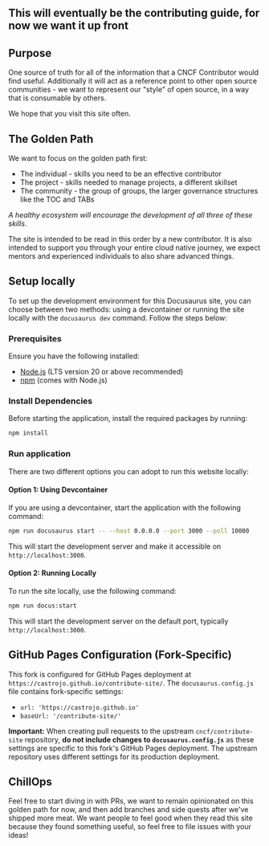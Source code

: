 ## This will eventually be the contributing guide, for now we want it up front

## Purpose

One source of truth for all of the information that a CNCF Contributor would find useful. Additionally it will act as a reference point to other open source communities - we want to represent our "style" of open source, in a way that is consumable by others. 

We hope that you visit this site often.

## The Golden Path

We want to focus on the golden path first:

- The individual - skills you need to be an effective contributor
- The project - skills needed to manage projects, a different skillset
- The community - the group of groups, the larger governance structures like the TOC and TABs

_A healthy ecosystem will encourage the development of all three of these skills_. 

The site is intended to be read in this order by a new contributor. It is also intended to support you through your entire cloud native journey, we expect mentors and experienced individuals to also share advanced things. 

## Setup locally

To set up the development environment for this Docusaurus site, you can choose between two methods: using a devcontainer or running the site locally with the `docusaurus dev` command. Follow the steps below:

### Prerequisites
Ensure you have the following installed:
- [Node.js](https://nodejs.org/) (LTS version 20 or above recommended)
- [npm](https://www.npmjs.com/) (comes with Node.js)

### Install Dependencies
Before starting the application, install the required packages by running:
```bash
npm install
```

### Run application
There are two different options you can adopt to run this website locally:

#### Option 1: Using Devcontainer
If you are using a devcontainer, start the application with the following command:

```bash
npm run docusaurus start -- --host 0.0.0.0 --port 3000 --poll 10000
```

This will start the development server and make it accessible on `http://localhost:3000`.

#### Option 2: Running Locally
To run the site locally, use the following command:

```bash
npm run docus:start
```

This will start the development server on the default port, typically `http://localhost:3000`.

## GitHub Pages Configuration (Fork-Specific)

This fork is configured for GitHub Pages deployment at `https://castrojo.github.io/contribute-site/`. The `docusaurus.config.js` file contains fork-specific settings:
- `url: 'https://castrojo.github.io'`
- `baseUrl: '/contribute-site/'`

**Important:** When creating pull requests to the upstream `cncf/contribute-site` repository, **do not include changes to `docusaurus.config.js`** as these settings are specific to this fork's GitHub Pages deployment. The upstream repository uses different settings for its production deployment.

## ChillOps

Feel free to start diving in with PRs, we want to remain opinionated on this golden path for now, and then add branches and side quests after we've shipped more meat. We want people to feel good when they read this site because they found something useful, so feel free to file issues with your ideas! 